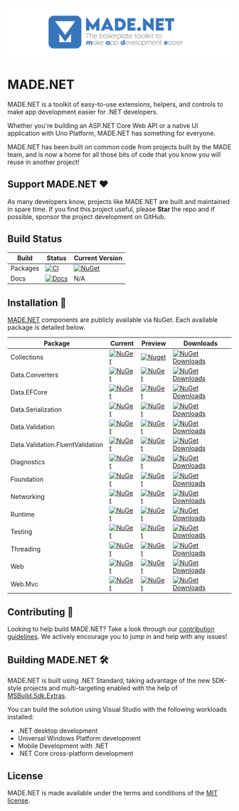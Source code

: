 <img src="assets/ProjectBanner.png" alt="MADE project banner" />

# MADE.NET

MADE.NET is a toolkit of easy-to-use extensions, helpers, and controls to make app development easier for .NET developers.

Whether you're building an ASP.NET Core Web API or a native UI application with Uno Platform, MADE.NET has something for everyone.

MADE.NET has been built on common code from projects built by the MADE team, and is now a home for all those bits of code that you know you will reuse in another project!

## Support MADE.NET ♥

As many developers know, projects like MADE.NET are built and maintained in spare time. If you find this project useful, please **Star** the repo and if possible, sponsor the project development on GitHub.

## Build Status

| Build | Status | Current Version |
| ------ | ------ | ------ |
| Packages | [![CI](https://github.com/MADE-Apps/MADE.NET/actions/workflows/ci.yml/badge.svg)](https://github.com/MADE-Apps/MADE.NET/actions/workflows/ci.yml) | [![NuGet](https://img.shields.io/nuget/v/MADE.Runtime)](https://www.nuget.org/profiles/made-apps) |
| Docs | [![Docs](https://github.com/MADE-Apps/MADE.NET/actions/workflows/docs.yml/badge.svg)](https://github.com/MADE-Apps/MADE.NET/actions/workflows/docs.yml) | N/A |

## Installation 💾

[MADE.NET](https://www.nuget.org/profiles/made-apps) components are publicly available via NuGet. Each available package is detailed below.

| Package | Current | Preview | Downloads |
| ------ | ------ | ------ | ------ |
| Collections | [![NuGet](https://img.shields.io/nuget/v/MADE.Collections)](https://www.nuget.org/packages/MADE.Collections/) | [![Nuget](https://img.shields.io/nuget/vpre/MADE.Collections.svg)](https://www.nuget.org/packages/MADE.Collections/) | [![NuGet Downloads](https://img.shields.io/nuget/dt/MADE.Collections.svg)](https://www.nuget.org/packages/MADE.Collections) |
| Data.Converters | [![NuGet](https://img.shields.io/nuget/v/MADE.Data.Converters)](https://www.nuget.org/packages/MADE.Data.Converters/) | [![NuGet](https://img.shields.io/nuget/vpre/MADE.Data.Converters)](https://www.nuget.org/packages/MADE.Data.Converters/) | [![NuGet Downloads](https://img.shields.io/nuget/dt/MADE.Data.Converters.svg)](https://www.nuget.org/packages/MADE.Data.Converters) |
| Data.EFCore | [![NuGet](https://img.shields.io/nuget/v/MADE.Data.EFCore)](https://www.nuget.org/packages/MADE.Data.EFCore/) | [![NuGet](https://img.shields.io/nuget/vpre/MADE.Data.EFCore)](https://www.nuget.org/packages/MADE.Data.EFCore/) | [![NuGet Downloads](https://img.shields.io/nuget/dt/MADE.Data.EFCore.svg)](https://www.nuget.org/packages/MADE.Data.EFCore) |
| Data.Serialization | [![NuGet](https://img.shields.io/nuget/v/MADE.Data.Serialization)](https://www.nuget.org/packages/MADE.Data.Serialization/) | [![NuGet](https://img.shields.io/nuget/vpre/MADE.Data.Serialization)](https://www.nuget.org/packages/MADE.Data.Serialization/) | [![NuGet Downloads](https://img.shields.io/nuget/dt/MADE.Data.Serialization.svg)](https://www.nuget.org/packages/MADE.Data.Serialization) |
| Data.Validation | [![NuGet](https://img.shields.io/nuget/v/MADE.Data.Validation)](https://www.nuget.org/packages/MADE.Data.Validation/) | [![NuGet](https://img.shields.io/nuget/vpre/MADE.Data.Validation)](https://www.nuget.org/packages/MADE.Data.Validation/) | [![NuGet Downloads](https://img.shields.io/nuget/dt/MADE.Data.Validation.svg)](https://www.nuget.org/packages/MADE.Data.Validation) |
| Data.Validation.FluentValidation | [![NuGet](https://img.shields.io/nuget/v/MADE.Data.Validation.FluentValidation)](https://www.nuget.org/packages/MADE.Data.Validation.FluentValidation/) | [![NuGet](https://img.shields.io/nuget/vpre/MADE.Data.Validation.FluentValidation)](https://www.nuget.org/packages/MADE.Data.Validation.FluentValidation/) | [![NuGet Downloads](https://img.shields.io/nuget/dt/MADE.Data.Validation.FluentValidation.svg)](https://www.nuget.org/packages/MADE.Data.Validation.FluentValidation) |
| Diagnostics | [![NuGet](https://img.shields.io/nuget/v/MADE.Diagnostics)](https://www.nuget.org/packages/MADE.Diagnostics/) | [![NuGet](https://img.shields.io/nuget/vpre/MADE.Diagnostics)](https://www.nuget.org/packages/MADE.Diagnostics/) | [![NuGet Downloads](https://img.shields.io/nuget/dt/MADE.Diagnostics.svg)](https://www.nuget.org/packages/MADE.Diagnostics) |
| Foundation | [![NuGet](https://img.shields.io/nuget/v/MADE.Foundation)](https://www.nuget.org/packages/MADE.Foundation/) | [![NuGet](https://img.shields.io/nuget/vpre/MADE.Foundation)](https://www.nuget.org/packages/MADE.Foundation/) | [![NuGet Downloads](https://img.shields.io/nuget/dt/MADE.Foundation.svg)](https://www.nuget.org/packages/MADE.Foundation) |
| Networking | [![NuGet](https://img.shields.io/nuget/v/MADE.Networking)](https://www.nuget.org/packages/MADE.Networking/) | [![NuGet](https://img.shields.io/nuget/vpre/MADE.Networking)](https://www.nuget.org/packages/MADE.Networking/) | [![NuGet Downloads](https://img.shields.io/nuget/dt/MADE.Networking.svg)](https://www.nuget.org/packages/MADE.Networking) |
| Runtime | [![NuGet](https://img.shields.io/nuget/v/MADE.Runtime)](https://www.nuget.org/packages/MADE.Runtime/) | [![NuGet](https://img.shields.io/nuget/vpre/MADE.Runtime)](https://www.nuget.org/packages/MADE.Runtime/) | [![NuGet Downloads](https://img.shields.io/nuget/dt/MADE.Runtime.svg)](https://www.nuget.org/packages/MADE.Runtime) |
| Testing | [![NuGet](https://img.shields.io/nuget/v/MADE.Testing)](https://www.nuget.org/packages/MADE.Testing/) | [![NuGet](https://img.shields.io/nuget/vpre/MADE.Testing)](https://www.nuget.org/packages/MADE.Testing/) | [![NuGet Downloads](https://img.shields.io/nuget/dt/MADE.Testing.svg)](https://www.nuget.org/packages/MADE.Testing) |
| Threading | [![NuGet](https://img.shields.io/nuget/v/MADE.Threading)](https://www.nuget.org/packages/MADE.Threading/) | [![NuGet](https://img.shields.io/nuget/vpre/MADE.Threading)](https://www.nuget.org/packages/MADE.Threading/) | [![NuGet Downloads](https://img.shields.io/nuget/dt/MADE.Threading.svg)](https://www.nuget.org/packages/MADE.Threading) |
| Web | [![NuGet](https://img.shields.io/nuget/v/MADE.Web)](https://www.nuget.org/packages/MADE.Web/) | [![NuGet](https://img.shields.io/nuget/vpre/MADE.Web)](https://www.nuget.org/packages/MADE.Web/) | [![NuGet Downloads](https://img.shields.io/nuget/dt/MADE.Web.svg)](https://www.nuget.org/packages/MADE.Web) |
| Web.Mvc | [![NuGet](https://img.shields.io/nuget/v/MADE.Web.Mvc)](https://www.nuget.org/packages/MADE.Web.Mvc/) | [![NuGet](https://img.shields.io/nuget/vpre/MADE.Web.Mvc)](https://www.nuget.org/packages/MADE.Web.Mvc/) | [![NuGet Downloads](https://img.shields.io/nuget/dt/MADE.Web.Mvc.svg)](https://www.nuget.org/packages/MADE.Web.Mvc) |

## Contributing 🚀

Looking to help build MADE.NET? Take a look through our [contribution guidelines](CONTRIBUTING.md). We actively encourage you to jump in and help with any issues!

## Building MADE.NET 🛠

MADE.NET is built using .NET Standard, taking advantage of the new SDK-style projects and multi-targeting enabled with the help of [MSBuild.Sdk.Extras](https://github.com/novotnyllc/MSBuildSdkExtras).

You can build the solution using Visual Studio with the following workloads installed:

- .NET desktop development
- Universal Windows Platform development
- Mobile Development with .NET
- .NET Core cross-platform development

## License

MADE.NET is made available under the terms and conditions of the [MIT license](LICENSE).
